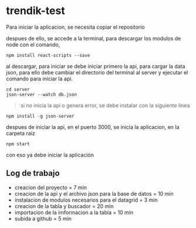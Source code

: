 # trendik-test

Para iniciar la aplicacion, se necesita copiar el repositorio

despues de ello, se accede a la terminal, para descargar los modulos de node con el comando, 
```
npm install react-scripts --save
```

al descargar, para iniciar se debe iniciar primero la api, para cargar la data json, para ello debe cambiar el directorio del terminal al server
y ejecutar el comando para iniciar la api.
```
cd server
json-server --watch db.json
```

> si no inicia la api o genera error, se debe instalar con la siguiente linea
```
npm install -g json-server
```

despues de iniciar la api, en el puerto 3000, se inicia la aplicacion, en la carpeta raiz
```
npm start
```
con eso ya debe iniciar la aplicación

## Log de trabajo
+ creacion del proyecto = 7 min
+ creacion de la api y el archivo json para la base de datos = 10 min
+ instalacion de modulos necesarios para el datagrid = 3 min
+ creacion de la tabla y buscador = 20 min
+ importacion de la imformacion a la tabla = 10 min
+ subida a github = 5 min
